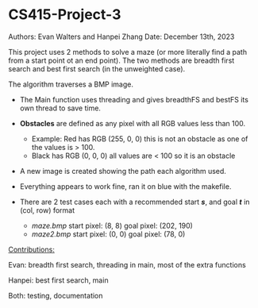 # CS415-Project-3
Authors: Evan Walters and Hanpei Zhang
Date: December 13th, 2023

This project uses 2 methods to solve a maze (or more literally find a path from a start point ot an end point). 
The two methods are breadth first search and best first search (in the unweighted case).

The algorithm traverses a BMP image.

- The Main function uses threading and gives breadthFS and bestFS its own thread to save time.
- **Obstacles** are defined as any pixel with all RGB values less than 100.
  - Example: Red has RGB (255, 0, 0) this is not an obstacle as one of the values is > 100.
  - Black has RGB (0, 0, 0) all values are < 100 so it is an obstacle
- A new image is created showing the path each algorithm used.
- Everything appears to work fine, ran it on blue with the makefile.
 
- There are 2 test cases each with a recommended start ***s***, and goal ***t*** in (col, row) format
    - *maze.bmp*   start pixel: (8, 8)   goal pixel: (202, 190)
    - *maze2.bmp*  start pixel: (0, 0)    goal pixel: (78, 0)

<ins>Contributions:</ins>

Evan: breadth first search, threading in main, most of the extra functions

Hanpei: best first search, main

Both: testing, documentation
